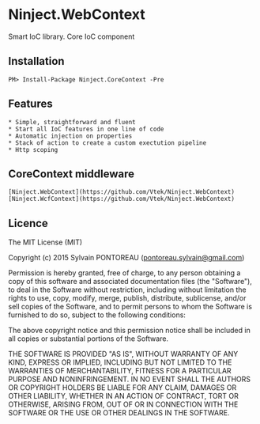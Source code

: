 Ninject.WebContext
=======

Smart IoC library. Core IoC component


## Installation

```
PM> Install-Package Ninject.CoreContext -Pre
```

## Features

	* Simple, straightforward and fluent
	* Start all IoC features in one line of code
	* Automatic injection on properties
	* Stack of action to create a custom exectution pipeline
	* Http scoping


## CoreContext middleware

	[Ninject.WebContext](https://github.com/Vtek/Ninject.WebContext)
	[Ninject.WcfContext](https://github.com/Vtek/Ninject.WebContext)


## Licence

The MIT License (MIT)

Copyright (c) 2015 Sylvain PONTOREAU (pontoreau.sylvain@gmail.com)

Permission is hereby granted, free of charge, to any person obtaining a copy of
this software and associated documentation files (the "Software"), to deal in
the Software without restriction, including without limitation the rights to
use, copy, modify, merge, publish, distribute, sublicense, and/or sell copies of
the Software, and to permit persons to whom the Software is furnished to do so,
subject to the following conditions:

The above copyright notice and this permission notice shall be included in all
copies or substantial portions of the Software.

THE SOFTWARE IS PROVIDED "AS IS", WITHOUT WARRANTY OF ANY KIND, EXPRESS OR
IMPLIED, INCLUDING BUT NOT LIMITED TO THE WARRANTIES OF MERCHANTABILITY, FITNESS
FOR A PARTICULAR PURPOSE AND NONINFRINGEMENT. IN NO EVENT SHALL THE AUTHORS OR
COPYRIGHT HOLDERS BE LIABLE FOR ANY CLAIM, DAMAGES OR OTHER LIABILITY, WHETHER
IN AN ACTION OF CONTRACT, TORT OR OTHERWISE, ARISING FROM, OUT OF OR IN
CONNECTION WITH THE SOFTWARE OR THE USE OR OTHER DEALINGS IN THE SOFTWARE.